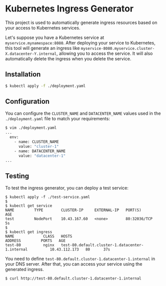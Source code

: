 # Kubernetes Ingress Generator

This project is used to automatically generate ingress resources based on your access to Kubernetes services.

Let's suppose you have a Kubernetes service at `myservice.mynamespace:8080`. After deploying your service to Kubernetes, this tool will generate an ingress like `myservice-8080.myservice.cluster-X.datacenter-Y.internal`, allowing you to access the service. It will also automatically delete the ingress when you delete the service.
## Installation
```bash
$ kubectl apply -f ./deployment.yaml
```

## Configuration
You can configure the `CLUSTER_NAME` and `DATACENTER_NAME` values used in the `./deployment.yaml` file to match your requirements:
```bash
$ vim ./deployment.yaml
...
  env:
    - name: CLUSTER_NAME
      value: "cluster-1"
    - name: DATACENTER_NAME
      value: "datacenter-1"
...
```

## Testing

To test the ingress generator, you can deploy a test service:
```
$ kubectl apply -f ./test-service.yaml
$
$ kubectl get service
NAME         TYPE        CLUSTER-IP     EXTERNAL-IP   PORT(S)        AGE
test         NodePort    10.43.167.60   <none>        80:32036/TCP   5s
$
$ kubectl get ingress
NAME             CLASS   HOSTS                                              ADDRESS         PORTS   AGE
test-80          nginx   test-80.default.cluster-1.datacenter-1.internal          10.43.112.173   80      37s
```

You need to define `test-80.default.cluster-1.datacenter-1.internal` in your DNS server. After that, you can access your service using the generated ingress.

```bash
$ curl http://test-80.default.cluster-1.datacenter-1.internal
```